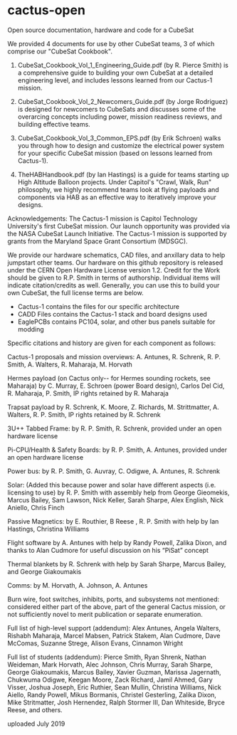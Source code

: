 # cactus-open
Open source documentation, hardware and code for a CubeSat

We provided 4 documents for use by other CubeSat teams, 3 of which comprise our "CubeSat Cookbook".

1) CubeSat_Cookbook_Vol_1_Engineering_Guide.pdf (by R. Pierce Smith) is a comprehensive guide to building your own CubeSat at a detailed engineering level, and includes lessons learned from our Cactus-1 mission.

2) CubeSat_Cookbook_Vol_2_Newcomers_Guide.pdf (by Jorge Rodriguez) is designed for newcomers to CubeSats and discusses some of the overarcing concepts including power, mission readiness reviews, and building effective teams.

3) CubeSat_Cookbook_Vol_3_Common_EPS.pdf (by Erik Schroen) walks you through how to design and customize the electrical power system for your specific CubeSat mission (based on lessons learned from Cactus-1).

4) TheHABHandbook.pdf (by Ian Hastings) is a guide for teams starting up High Altitude Balloon projects.  Under Capitol's "Crawl, Walk, Run" philosophy, we highly recommend teams look at flying payloads and components via HAB as an effective way to iteratively improve your designs.

Acknowledgements: The Cactus-1 mission is Capitol Technology University's first CubeSat mission. Our launch opportunity was provided via the NASA CubeSat Launch Initiative. The Cactus-1 mission is supported by grants from the Maryland Space Grant Consortium (MDSGC).

We provide our hardware schematics, CAD files, and anxillary data to help jumpstart other teams.  Our hardware on this github repository is released under the CERN Open Hardware License version 1.2.  Credit for the Work should be given to R.P. Smith in terms of authorship.  Individual items will indicate citation/credits as well.  Generally, you can use this to build your own CubeSat, the full license terms are below.

* Cactus-1 contains the files for our specific architecture
* CADD Files contains the Cactus-1 stack and board designs used
* EaglePCBs contains PC104, solar, and other bus panels suitable for modding

Specific citations and history are given for each component as follows:

Cactus-1 proposals and mission overviews: A. Antunes, R. Schrenk, R. P. Smith, A. Walters, R. Maharaja, M. Horvath

Hermes payload (on Cactus only-- for Hermes sounding rockets, see Maharaja) by C. Murray, E. Schroen (power Board design), Carlos Del Cid, R. Maharaja, P. Smith, IP rights retained by R. Maharaja

Trapsat payload by R. Schrenk, K. Moore, Z. Richards, M. Strittmatter, A. Walters, R. P. Smith, IP rights retained by R. Schrenk

3U++ Tabbed Frame: by R. P. Smith, R. Schrenk, provided under an open hardware license

Pi-CPU/Health & Safety Boards: by R. P. Smith, A. Antunes, provided under an open hardware license

Power bus: by R. P. Smith, G. Auvray, C. Odigwe, A. Antunes, R. Schrenk

Solar: (Added this because power and solar have different aspects (i.e. licensing to use) by R. P. Smith with assembly help from George Gieomekis, Marcus Bailey, Sam Lawson, Nick Keller, Sarah Sharpe, Alex English, Nick Aniello, Chris Finch

Passive Magnetics: by E. Routhier, B Reese , R. P. Smith with help by Ian Hastings, Christina Williams

Flight software by A. Antunes with help by Randy Powell, Zalika Dixon, and thanks to Alan Cudmore for useful discussion on his “PiSat” concept

Thermal blankets by R. Schrenk with help by Sarah Sharpe, Marcus Bailey, and George Giakoumakis

Comms: by M. Horvath, A. Johnson, A. Antunes

Burn wire, foot switches, inhibits, ports, and subsystems not mentioned: considered either part of the above, part of the general Cactus mission, or not sufficiently novel to merit publication or separate enumeration.

Full list of high-level support (addendum): Alex Antunes, Angela Walters, Rishabh Maharaja, Marcel Mabsen, Patrick Stakem, Alan Cudmore, Dave McComas, Suzanne Strege, Alison Evans, Cinnamon Wright

Full list of students (addendum): Pierce Smith, Ryan Shrenk, Nathan Weideman, Mark Horvath, Alec Johnson, Chris Murray, Sarah Sharpe, George Giakoumakis, Marcus Bailey, Xavier Guzman, Marissa Jagernath, Chukwuma Odigwe, Keegan Moore, Zack Richard, Jamil Ahmed, Gary Visser, Joshua Joseph, Eric Ruthier, Sean Mullin, Christina Williams, Nick Aiello, Randy Powell, Mikus Bormanis, Christel Gesterling, Zalika Dixon, Mike Stritmatter, Josh Hernendez, Ralph Stormer III, Dan Whiteside, Bryce Reese, and others.

uploaded July 2019
